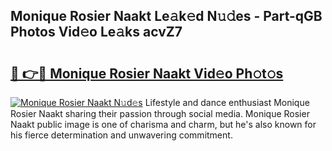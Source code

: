 ## Monique Rosier Naakt Le𝚊k𝚎d N𝚞𝚍es - Part-qGB Photos Vid𝚎o Le𝚊ks acvZ7

# <h2><a href="http://fb6eix.evod.top/?m=Monique+Rosier+Naakt">🔗 👉🔴 Monique Rosier Naakt Vid𝚎o Ph𝚘t𝚘s</a></h2>

[![Monique Rosier Naakt N𝚞d𝚎s](https://i.imgur.com/8V9OHl7.gif)](http://fb6eix.evod.top/?m=Monique+Rosier+Naakt)
Lifestyle and dance enthusiast Monique Rosier Naakt sharing their passion through social media. Monique Rosier Naakt public image is one of charisma and charm, but he's also known for his fierce determination and unwavering commitment. 
